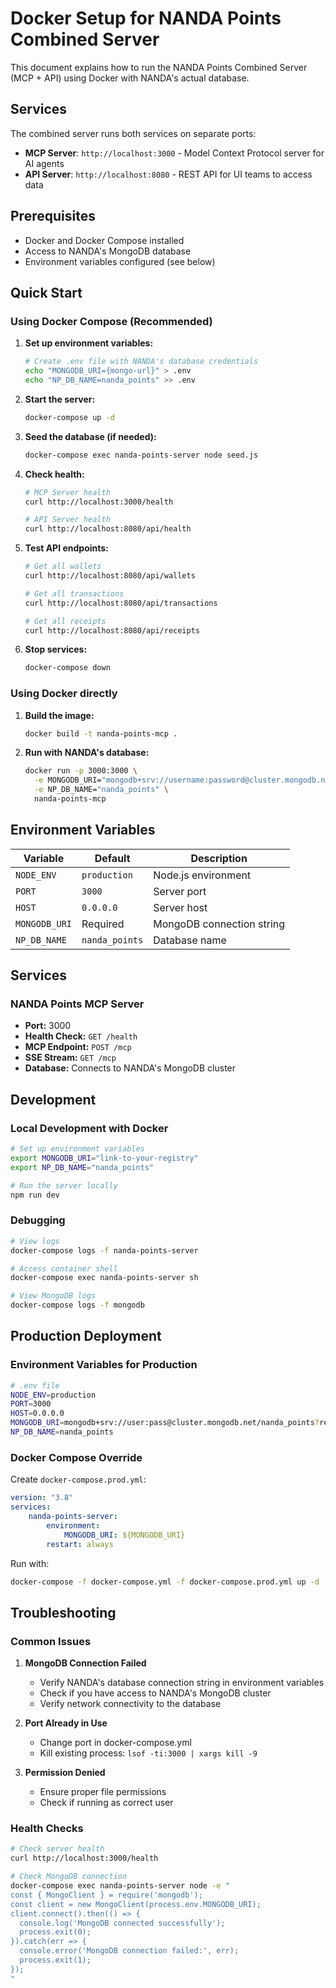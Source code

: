 # Docker Setup for NANDA Points Combined Server

This document explains how to run the NANDA Points Combined Server (MCP + API) using Docker with NANDA's actual database.

## Services

The combined server runs both services on separate ports:

-   **MCP Server**: `http://localhost:3000` - Model Context Protocol server for AI agents
-   **API Server**: `http://localhost:8080` - REST API for UI teams to access data

## Prerequisites

-   Docker and Docker Compose installed
-   Access to NANDA's MongoDB database
-   Environment variables configured (see below)

## Quick Start

### Using Docker Compose (Recommended)

1. **Set up environment variables:**

    ```bash
    # Create .env file with NANDA's database credentials
    echo "MONGODB_URI={mongo-url}" > .env
    echo "NP_DB_NAME=nanda_points" >> .env
    ```

2. **Start the server:**

    ```bash
    docker-compose up -d
    ```

3. **Seed the database (if needed):**

    ```bash
    docker-compose exec nanda-points-server node seed.js
    ```

4. **Check health:**

    ```bash
    # MCP Server health
    curl http://localhost:3000/health

    # API Server health
    curl http://localhost:8080/api/health
    ```

5. **Test API endpoints:**

    ```bash
    # Get all wallets
    curl http://localhost:8080/api/wallets

    # Get all transactions
    curl http://localhost:8080/api/transactions

    # Get all receipts
    curl http://localhost:8080/api/receipts
    ```

6. **Stop services:**
    ```bash
    docker-compose down
    ```

### Using Docker directly

1. **Build the image:**

    ```bash
    docker build -t nanda-points-mcp .
    ```

2. **Run with NANDA's database:**
    ```bash
    docker run -p 3000:3000 \
      -e MONGODB_URI="mongodb+srv://username:password@cluster.mongodb.net/nanda_points?retryWrites=true&w=majority" \
      -e NP_DB_NAME="nanda_points" \
      nanda-points-mcp
    ```

## Environment Variables

| Variable      | Default        | Description               |
| ------------- | -------------- | ------------------------- |
| `NODE_ENV`    | `production`   | Node.js environment       |
| `PORT`        | `3000`         | Server port               |
| `HOST`        | `0.0.0.0`      | Server host               |
| `MONGODB_URI` | Required       | MongoDB connection string |
| `NP_DB_NAME`  | `nanda_points` | Database name             |

## Services

### NANDA Points MCP Server

-   **Port:** 3000
-   **Health Check:** `GET /health`
-   **MCP Endpoint:** `POST /mcp`
-   **SSE Stream:** `GET /mcp`
-   **Database:** Connects to NANDA's MongoDB cluster

## Development

### Local Development with Docker

```bash
# Set up environment variables
export MONGODB_URI="link-to-your-registry"
export NP_DB_NAME="nanda_points"

# Run the server locally
npm run dev
```

### Debugging

```bash
# View logs
docker-compose logs -f nanda-points-server

# Access container shell
docker-compose exec nanda-points-server sh

# View MongoDB logs
docker-compose logs -f mongodb
```

## Production Deployment

### Environment Variables for Production

```bash
# .env file
NODE_ENV=production
PORT=3000
HOST=0.0.0.0
MONGODB_URI=mongodb+srv://user:pass@cluster.mongodb.net/nanda_points?retryWrites=true&w=majority
NP_DB_NAME=nanda_points
```

### Docker Compose Override

Create `docker-compose.prod.yml`:

```yaml
version: "3.8"
services:
    nanda-points-server:
        environment:
            MONGODB_URI: ${MONGODB_URI}
        restart: always
```

Run with:

```bash
docker-compose -f docker-compose.yml -f docker-compose.prod.yml up -d
```

## Troubleshooting

### Common Issues

1. **MongoDB Connection Failed**

    - Verify NANDA's database connection string in environment variables
    - Check if you have access to NANDA's MongoDB cluster
    - Verify network connectivity to the database

2. **Port Already in Use**

    - Change port in docker-compose.yml
    - Kill existing process: `lsof -ti:3000 | xargs kill -9`

3. **Permission Denied**
    - Ensure proper file permissions
    - Check if running as correct user

### Health Checks

```bash
# Check server health
curl http://localhost:3000/health

# Check MongoDB connection
docker-compose exec nanda-points-server node -e "
const { MongoClient } = require('mongodb');
const client = new MongoClient(process.env.MONGODB_URI);
client.connect().then(() => {
  console.log('MongoDB connected successfully');
  process.exit(0);
}).catch(err => {
  console.error('MongoDB connection failed:', err);
  process.exit(1);
});
"
```
